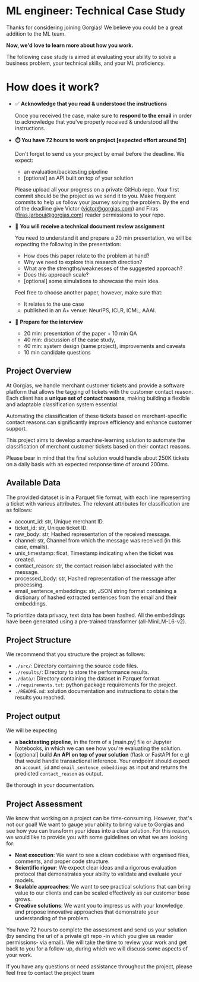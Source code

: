 # ML engineer: Technical Case Study
Thanks for considering joining Gorgias! We believe you could be a great addition to the ML team. 

**Now, we'd love to learn more about how you work.** 

The following case study is aimed at evaluating your ability to solve a business problem, your technical skills, and your ML proficiency. 

# How does it work?

- ✅ **Acknowledge that you read & understood the instructions**
    
    Once you received the case, make sure to **respond to the email** in order to acknowledge that you've properly received & understood all the instructions.
    
- **⏱️ You have 72 hours to work on project [expected effort around 5h]**
    
    Don't forget to send us your project by email before the deadline. We expect:
    
    - an evaluation/backtesting pipeline
    - [optional] an API built on top of your solution
    
    Please upload all your progress on a private GitHub repo. 
    Your first commit should be the project as we send it to you. 
    Make frequent commits to help us follow your journey solving the problem. 
    By the end of the deadline give Victor (victor@gorgias.com) and Firas (firas.jarboui@gorgias.com) reader permissions to your repo. 
    
- 🧪 **You will receive a technical document review assignment**
    
    You need to understand it and prepare a 20 min presentation, we will be expecting the following in the presentation:
    
    - How does this paper relate to the problem at hand?
    - Why we need to explore this research direction?
    - What are the strengths/weaknesses of the suggested approach?
    - Does this approach scale?
    - [optional] some simulations to showcase the main idea.
    
    Feel free to choose another paper, however, make sure that: 
    
    - It relates to the use case
    - published in an A+ venue: NeurIPS, ICLR, ICML, AAAI.
- 📅 **Prepare for the interview**
    - 20 min: presentation of the paper + 10 min QA
    - 40 min: discussion of the case study,
    - 40 min: system design (same project), improvements and caveats
    - 10 min candidate questions

## Project Overview

At Gorgias, we handle merchant customer tickets and provide a software platform that allows the tagging of tickets with the customer contact reason. 
Each client has a **unique set of contact reasons**, making building a flexible and adaptable classification system essential.

Automating the classification of these tickets based on merchant-specific contact reasons can significantly improve efficiency and enhance customer support.

This project aims to develop a machine-learning solution to automate the classification of merchant customer tickets based on their contact reasons. 

Please bear in mind that the final solution would handle about 250K tickets on a daily basis with an expected response time of around 200ms.

## Available Data

The provided dataset is in a Parquet file format, with each line representing a ticket with various attributes. The relevant attributes for classification are as follows:

- account_id: str, Unique merchant ID.
- ticket_id: str, Unique ticket ID.
- raw_body: str, Hashed representation of the received message.
- channel: str, Channel from which the message was received (in this case, emails).
- unix_timestamp: float, Timestamp indicating when the ticket was created.
- contact_reason: str, the contact reason label associated with the message.
- processed_body: str, Hashed representation of the message after processing.
- email_sentence_embeddings: str, JSON string format containing a dictionary of hashed extracted sentences from the email and their embeddings.

To prioritize data privacy, text data has been hashed.
All the embeddings have been generated using a pre-trained transformer (all-MiniLM-L6-v2).

## Project Structure

We recommend that you structure the project as follows:

- `./src/`: Directory containing the source code files.
- `./results/`: Directory to store the performance results.
- `./data/`: Directory containing the dataset in Parquet format.
- `./requirements.txt`: python package requirements for the project.
- `./README.md`: solution documentation and instructions to obtain the results you reached.

## Project output

We will be expecting 

- **a backtesting pipeline**, in the form of a [main.py] file or Jupyter Notebooks, in which we can see how you're evaluating the solution.
- [optional] build **An API on top of your solution** (flask or FastAPI for e.g) that would handle transactional inference. Your endpoint should expect an `account_id` and `email_sentence_embeddings` as input and returns the predicted `contact_reason` as output.

Be thorough in your documentation.

## Project Assessment

We know that working on a project can be time-consuming. However, that's not our goal!
We want to gauge your ability to bring value to Gorgias and see how you can transform your ideas into a clear solution.
For this reason, we would like to provide you with some guidelines on what we are looking for:

- **Neat execution**: We want to see a clean codebase with organised files, comments, and proper code structure.
- **Scientific rigour**: We expect clear ideas and a rigorous evaluation protocol that demonstrates your ability to validate and evaluate your models.
- **Scalable approaches**: We want to see practical solutions that can bring value to our clients and can be scaled effectively as our customer base grows.
- **Creative solutions**: We want you to impress us with your knowledge and propose innovative approaches that demonstrate your understanding of the problem.

You have 72 hours to complete the assessment and send us your solution (by sending the url of a private git repo -in which you give us reader permissions- via email).
We will take the time to review your work and get back to you for a follow-up, during which we will discuss some aspects of your work.

If you have any questions or need assistance throughout the project, please feel free to contact the project team